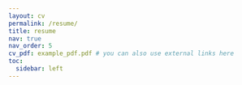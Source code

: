 ```yaml
---
layout: cv
permalink: /resume/
title: resume
nav: true
nav_order: 5
cv_pdf: example_pdf.pdf # you can also use external links here
toc:
  sidebar: left
---
```

